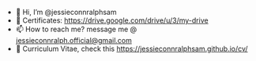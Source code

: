 - 👋 Hi, I’m @jessieconnralphsam
- 👀 Certificates: https://drive.google.com/drive/u/3/my-drive
- 📫 How to reach me? message me @ jessieconnralph.official@gmail.com
- 👤 Curriculum Vitae, check this https://jessieconnralphsam.github.io/cv/

